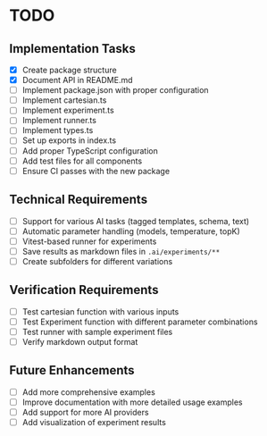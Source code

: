 # TODO

## Implementation Tasks

- [x] Create package structure
- [x] Document API in README.md
- [ ] Implement package.json with proper configuration
- [ ] Implement cartesian.ts
- [ ] Implement experiment.ts
- [ ] Implement runner.ts
- [ ] Implement types.ts
- [ ] Set up exports in index.ts
- [ ] Add proper TypeScript configuration
- [ ] Add test files for all components
- [ ] Ensure CI passes with the new package

## Technical Requirements

- [ ] Support for various AI tasks (tagged templates, schema, text)
- [ ] Automatic parameter handling (models, temperature, topK)
- [ ] Vitest-based runner for experiments
- [ ] Save results as markdown files in `.ai/experiments/**`
- [ ] Create subfolders for different variations

## Verification Requirements

- [ ] Test cartesian function with various inputs
- [ ] Test Experiment function with different parameter combinations
- [ ] Test runner with sample experiment files
- [ ] Verify markdown output format

## Future Enhancements

- [ ] Add more comprehensive examples
- [ ] Improve documentation with more detailed usage examples
- [ ] Add support for more AI providers
- [ ] Add visualization of experiment results
